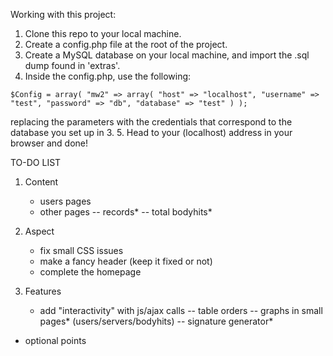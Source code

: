 Working with this project:
1. Clone this repo to your local machine.
2. Create a config.php file at the root of the project.
3. Create a MySQL database on your local machine, and import the .sql dump found in 'extras'.
4. Inside the config.php, use the following:

`$Config = array(
     "mw2" => array(
         "host" => "localhost",
         "username" => "test",
         "password" => "db",
         "database" => "test"
     )
 );`

replacing the parameters with the credentials that correspond to the database you set up in 3.
5. Head to your (localhost) address in your browser and done!

TO-DO LIST

1. Content
	- users pages
	- other pages
	-- records*
	-- total bodyhits*

2. Aspect
	- fix small CSS issues
	- make a fancy header (keep it fixed or not)
	- complete the homepage

3. Features
	- add "interactivity" with js/ajax calls
	-- table orders
	-- graphs in small pages* (users/servers/bodyhits)
	-- signature generator*
	
* optional points
